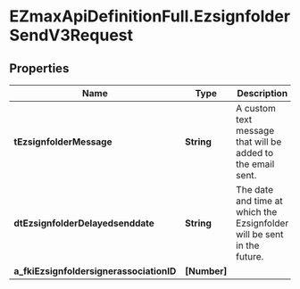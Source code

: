 # EZmaxApiDefinitionFull.EzsignfolderSendV3Request

## Properties

Name | Type | Description | Notes
------------ | ------------- | ------------- | -------------
**tEzsignfolderMessage** | **String** | A custom text message that will be added to the email sent. | [optional] 
**dtEzsignfolderDelayedsenddate** | **String** | The date and time at which the Ezsignfolder will be sent in the future. | [optional] 
**a_fkiEzsignfoldersignerassociationID** | **[Number]** |  | 


